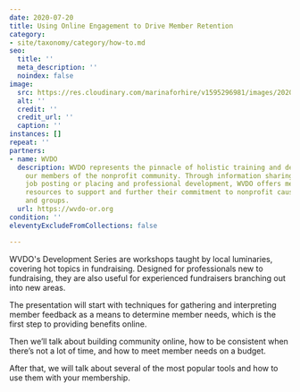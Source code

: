 ```yaml
---
date: 2020-07-20
title: Using Online Engagement to Drive Member Retention
category:
- site/taxonomy/category/how-to.md
seo:
  title: ''
  meta_description: ''
  noindex: false
image:
  src: https://res.cloudinary.com/marinaforhire/v1595296981/images/2020/07/Marina_Headshot_fhli4q.jpg
  alt: ''
  credit: ''
  credit_url: ''
  caption: ''
instances: []
repeat: ''
partners:
- name: WVDO
  description: WVDO represents the pinnacle of holistic training and development for
    our members of the nonprofit community. Through information sharing, networking,
    job posting or placing and professional development, WVDO offers members and organizations
    resources to support and further their commitment to nonprofit causes, services
    and groups.
  url: https://wvdo-or.org
condition: ''
eleventyExcludeFromCollections: false

---
```

WVDO's Development Series are workshops taught by local luminaries, covering hot topics in fundraising. Designed for professionals new to fundraising, they are also useful for experienced fundraisers branching out into new areas.

The presentation will start with techniques for gathering and interpreting member feedback as a means to determine member needs, which is the first step to providing benefits online.

Then we’ll talk about building community online, how to be consistent when there’s not a lot of time, and how to meet member needs on a budget.

After that, we will talk about several of the most popular tools and how to use them with your membership.
